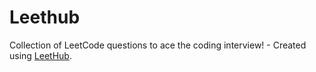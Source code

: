 # Leethub
Collection of LeetCode questions to ace the coding interview! - Created using [LeetHub](https://github.com/QasimWani/LeetHub).
